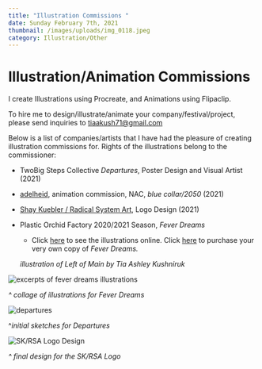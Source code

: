 ```yaml
---
title: "Illustration Commissions "
date: Sunday February 7th, 2021
thumbnail: /images/uploads/img_0118.jpeg
category: Illustration/Other
---
```

# Illustration/Animation Commissions

I create Illustrations using Procreate, and Animations using Flipaclip. 

To hire me to design/illustrate/animate your company/festival/project, please send inquiries to tiaakush71@gmail.com

Below is a list of companies/artists that I have had the pleasure of creating illustration commissions for. Rights of the illustrations belong to the commissioner:  

* TwoBig Steps Collective *Departures*, Poster Design and Visual Artist (2021)
* [adelheid](https://adelheid.ca/), animation commission, NAC, *blue collar/2050* (2021)
* [Shay Kuebler / Radical System Art](https://www.radicalsystemart.com/),  Logo Design (2021)
* Plastic Orchid Factory 2020/2021 Season, *Fever Dreams* 

  * Click [here](http://plasticorchidfactory.ca/) to see the illustrations online. Click [here](https://plastic-orchid-factory.square.site/product/fever-dreams/18) to purchase your very own copy of *Fever Dreams.*

  *illustration of Left of Main by Tia Ashley Kushniruk*

![excerpts of fever dreams illustrations](/images/uploads/untitled_artwork.jpeg "excerpts of fever dreams illustrations")

*^ collage of illustrations for Fever Dreams* 

![departures](/images/uploads/143020943_4029054647128671_2156691147140285726_n.jpg "Sketch from Departures ")

^*initial sketches for Departures*

![SK/RSA Logo Design](/images/uploads/img_0355.jpeg "SK/RSA Logo Design")

*^ final design for the SK/RSA Logo*